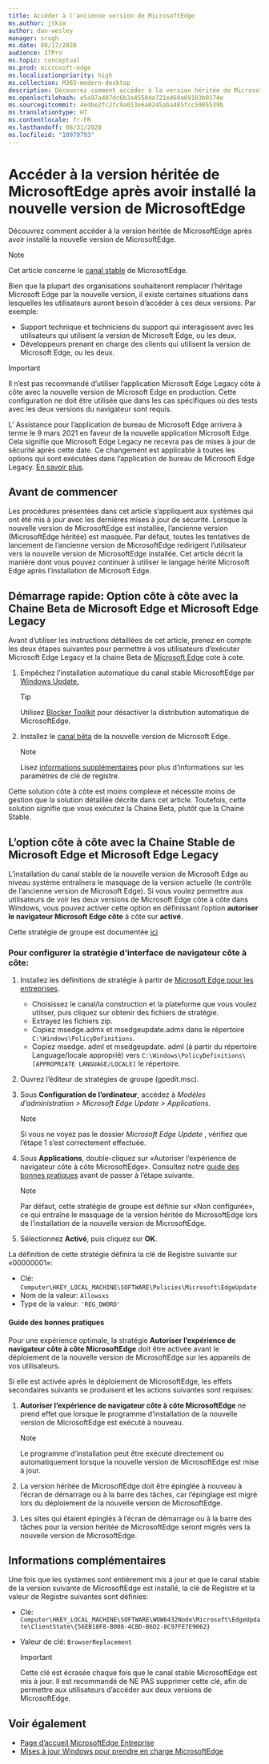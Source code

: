 ```yaml
---
title: Accéder à l’ancienne version de MicrosoftEdge
ms.author: jtkim
author: dan-wesley
manager: srugh
ms.date: 08/17/2020
audience: ITPro
ms.topic: conceptual
ms.prod: microsoft-edge
ms.localizationpriority: high
ms.collection: M365-modern-desktop
description: Découvrez comment accéder à la version héritée de MicrosoftEdge.
ms.openlocfilehash: e5a97a487dc6b3a45504a721e460a69103b0174e
ms.sourcegitcommit: 4edbe2fc2fc9a013e6a0245aba485fcc5905539b
ms.translationtype: HT
ms.contentlocale: fr-FR
ms.lasthandoff: 08/31/2020
ms.locfileid: "10979793"
---
```

# Accéder à la version héritée de MicrosoftEdge après avoir installé la nouvelle version de MicrosoftEdge

Découvrez comment accéder à la version héritée de MicrosoftEdge après avoir installé la nouvelle version de MicrosoftEdge.

> [!NOTE]
> Cet article concerne le [canal stable](microsoft-edge-channels.md) de MicrosoftEdge.

Bien que la plupart des organisations souhaiteront remplacer l’héritage Microsoft Edge par la nouvelle version, il existe certaines situations dans lesquelles les utilisateurs auront besoin d’accéder à ces deux versions. Par exemple:

- Support technique et techniciens du support qui interagissent avec les utilisateurs qui utilisent la version de Microsoft Edge, ou les deux.
- Développeurs prenant en charge des clients qui utilisent la version de Microsoft Edge, ou les deux.

> [!IMPORTANT]
> Il n’est pas recommandé d’utiliser l’application Microsoft Edge Legacy côte à côte avec la nouvelle version de Microsoft Edge en production. Cette configuration ne doit être utilisée que dans les cas spécifiques où des tests avec les deux versions du navigateur sont requis.
>
> L’ Assistance pour l’application de bureau de Microsoft Edge arrivera à terme le 9 mars 2021 en faveur de la nouvelle application Microsoft Edge. Cela signifie que Microsoft Edge Legacy ne recevra pas de mises à jour de sécurité après cette date. Ce changement est applicable à toutes les options qui sont exécutées dans l’application de bureau de Microsoft Edge Legacy. [En savoir plus](https://techcommunity.microsoft.com/t5/microsoft-365-blog/microsoft-365-apps-say-farewell-to-internet-explorer-11-and/ba-p/1591666).

## Avant de commencer

Les procédures présentées dans cet article s’appliquent aux systèmes qui ont été mis à jour avec les dernières mises à jour de sécurité. Lorsque la nouvelle version de MicrosoftEdge est installée, l’ancienne version (MicrosoftEdge héritée) est masquée. Par défaut, toutes les tentatives de lancement de l’ancienne version de MicrosoftEdge redirigent l’utilisateur vers la nouvelle version de MicrosoftEdge installée. Cet article décrit la manière dont vous pouvez continuer à utiliser le langage hérité Microsoft Edge après l’installation de Microsoft Edge.

## Démarrage rapide: Option côte à côte avec la Chaine Beta de Microsoft Edge et Microsoft Edge Legacy

Avant d’utiliser les instructions détaillées de cet article, prenez en compte les deux étapes suivantes pour permettre à vos utilisateurs d’exécuter Microsoft Edge Legacy et la chaine Beta de [ Microsoft Edge](microsoft-edge-channels.md) cote à cote.

1. Empêchez l’installation automatique du canal stable MicrosoftEdge par [Windows Update.](https://support.microsoft.com/help/12373/windows-update-faq)

   > [!TIP]
   > Utilisez [Blocker Toolkit](microsoft-edge-blocker-toolkit.md) pour désactiver la distribution automatique de MicrosoftEdge.

2. Installez le [canal bêta](https://www.microsoft.com/edge/business/download) de la nouvelle version de Microsoft Edge.

   > [!NOTE]
   > Lisez [informations supplémentaires](#additional-information) pour plus d’informations sur les paramètres de clé de registre.

Cette solution côte à côte est moins complexe et nécessite moins de gestion que la solution détaillée décrite dans cet article. Toutefois, cette solution signifie que vous exécutez la Chaine Beta, plutôt que la Chaine Stable.

## L’option côte à côte avec la Chaine Stable de Microsoft Edge et Microsoft Edge Legacy

L’installation du canal stable de la nouvelle version de Microsoft Edge au niveau système entraînera le masquage de la version actuelle (le contrôle de l’ancienne version de Microsoft Edge). Si vous voulez permettre aux utilisateurs de voir les deux versions de Microsoft Edge côte à côte dans Windows, vous pouvez activer cette option en définissant l’option **autoriser le navigateur Microsoft Edge côte** à côte sur **activé**.

Cette stratégie de groupe est documentée [ici](https://docs.microsoft.com/deployedge/microsoft-edge-update-policies#allowsxs)

### Pour configurer la stratégie d’interface de navigateur côte à côte:

1. Installez les définitions de stratégie à partir de [Microsoft Edge pour les entreprises](https://www.microsoft.com/edge/business/download).

   - Choisissez le canal/la construction et la plateforme que vous voulez utiliser, puis cliquez sur obtenir des fichiers de stratégie.
   - Extrayez les fichiers zip.
   - Copiez msedge.admx et msedgeupdate.admx dans le répertoire `C:\Windows\PolicyDefinitions`.
   - Copiez msedge. adml et msedgeupdate. adml (à partir du répertoire Language/locale approprié) vers `C:\Windows\PolicyDefinitions\[APPROPRIATE LANGUAGE/LOCALE]` le répertoire.

2. Ouvrez l’éditeur de stratégies de groupe (gpedit.msc).
3. Sous **Configuration de l’ordinateur**, accédez à *Modèles d’administration > Microsoft Edge Update > Applications*.

    > [!NOTE]
    > Si vous ne voyez pas le dossier *Microsoft Edge Update* , vérifiez que l’étape 1 s’est correctement effectuée.

4. Sous **Applications**, double-cliquez sur «Autoriser l’expérience de navigateur côte à côte MicrosoftEdge». Consultez notre [guide des bonnes pratiques](#best-practice-guidance) avant de passer à l’étape suivante.

    > [!NOTE]
    > Par défaut, cette stratégie de groupe est définie sur «Non configurée», ce qui entraîne le masquage de la version héritée de MicrosoftEdge lors de l’installation de la nouvelle version de MicrosoftEdge.

5. Sélectionnez **Activé**, puis cliquez sur **OK**.  

La définition de cette stratégie définira la clé de Registre suivante sur «00000001»:

- Clé: `Computer\HKEY_LOCAL_MACHINE\SOFTWARE\Policies\Microsoft\EdgeUpdate`
- Nom de la valeur: `Allowsxs`
- Type de la valeur: `'REG_DWORD'`

#### Guide des bonnes pratiques

Pour une expérience optimale, la stratégie **Autoriser l’expérience de navigateur côte à côte MicrosoftEdge** doit être activée avant le déploiement de la nouvelle version de MicrosoftEdge sur les appareils de vos utilisateurs.

Si elle est activée après le déploiement de MicrosoftEdge, les effets secondaires suivants se produisent et les actions suivantes sont requises:

1. **Autoriser l’expérience de navigateur côte à côte MicrosoftEdge** ne prend effet que lorsque le programme d’installation de la nouvelle version de MicrosoftEdge est exécuté à nouveau.

   > [!NOTE]
   > Le programme d’installation peut être exécuté directement ou automatiquement lorsque la nouvelle version de MicrosoftEdge est mise à jour.

2. La version héritée de MicrosoftEdge doit être épinglée à nouveau à l’écran de démarrage ou à la barre des tâches, car l’épinglage est migré lors du déploiement de la nouvelle version de MicrosoftEdge.
3. Les sites qui étaient épinglés à l’écran de démarrage ou à la barre des tâches pour la version héritée de MicrosoftEdge seront migrés vers la nouvelle version de MicrosoftEdge.

## Informations complémentaires

Une fois que les systèmes sont entièrement mis à jour et que le canal stable de la version suivante de MicrosoftEdge est installé, la clé de Registre et la valeur de Registre suivantes sont définies:

- Clé: `Computer\HKEY_LOCAL_MACHINE\SOFTWARE\WOW6432Node\Microsoft\EdgeUpdate\ClientState\{56EB18F8-B008-4CBD-B6D2-8C97FE7E9062}`
- Valeur de clé: `BrowserReplacement`

  > [!IMPORTANT]
  > Cette clé est écrasée chaque fois que le canal stable MicrosoftEdge est mis à jour. Il est recommandé de NE PAS supprimer cette clé, afin de permettre aux utilisateurs d’accéder aux deux versions de MicrosoftEdge.

## Voir également

- [Page d’accueil MicrosoftEdge Entreprise](https://aka.ms/EdgeEnterprise)
- [Mises à jour Windows pour prendre en charge MicrosoftEdge](microsoft-edge-sysupdate-windows-updates.md)
